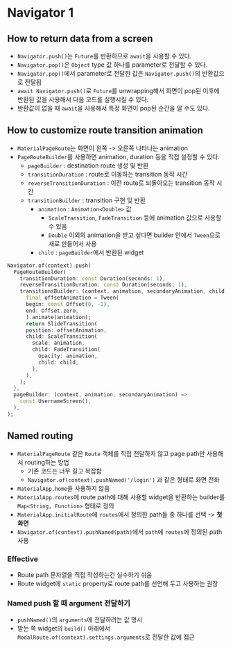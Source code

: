 # Navigator 1

## How to return data from a screen

- `Navigator.push()`는 `Future`를 반환하므로 `await`을 사용할 수 있다.
- `Navigator.pop()`은 `Object` type 값 하나를 parameter로 전달할 수 있다.
- `Navigator.pop()`에서 parameter로 전달한 값은 `Navigator.push()`의 반환값으로 전달됨
- `await Navigator.push()`로 `Future`를 unwrapping해서 화면이 pop된 이후에 반환된 값을 사용해서 다음 코드를 실행시킬 수 있다.
- 반환값이 없을 때 `await`을 사용해서 특정 화면이 pop된 순간을 알 수도 있다.

## How to customize route transition animation

- `MaterialPageRoute`는 화면이 왼쪽 -> 오른쪽 나타나는 animation
- `PageRouteBuilder`를 사용하면 animation, duration 등을 직접 설정할 수 있다.
  - `pageBuilder` : destination route 생성 및 반환
  - `transitionDuration` : route로 이동하는 transition 동작 시간
  - `reverseTransitionDuration` : 이전 route로 되돌아오는 transition 동작 시간
  - `transitionBuilder` : transition 구현 및 반환
    - `animation` : `Animation<Double>` 값
      - `ScaleTransition`, `FadeTransition` 등에 animation 값으로 사용할 수 있음
      - `Double` 이외의 animation을 받고 싶다면 builder 안에서 `Tween`으로 새로 만들어서 사용
    - `child` : `pageBuilder`에서 반환된 widget

```dart
Navigator.of(context).push(
  PageRouteBuilder(
    transitionDuration: const Duration(seconds: 1),
    reverseTransitionDuration: const Duration(seconds: 1),
    transitionsBuilder: (context, animation, secondaryAnimation, child) {
      final offsetAnimation = Tween(
      begin: const Offset(0, -1),
      end: Offset.zero,
      ).animate(animation);
      return SlideTransition(
      position: offsetAnimation,
      child: ScaleTransition(
        scale: animation,
        child: FadeTransition(
          opacity: animation,
          child: child,
        ),
      ),
    );
  },
  pageBuilder: (context, animation, secondaryAnimation) =>
    const UsernameScreen(),
  ),
);
```

## Named routing

- `MaterialPageRoute` 같은 `Route` 객체를 직접 전달하지 않고 page path만 사용해서 routing하는 방법
  - 기존 코드는 너무 길고 복잡함
  - `Navigator.of(context).pushNamed('/login')` 과 같은 형태로 화면 전화
- `MaterialApp.home`을 사용하지 않음
- `MaterialApp.routes`에 route path에 대해 사용할 widget을 반환하는 builder를 `Map<String, Function>` 형태로 정의
- `MaterialApp.initialRoute`에 `routes`에서 정의한 path들 중 하나를 선택 -> **첫 화면**
- `Navigator.of(context).pushNamed(path)`에서 `path`에 `routes`에 정의된 path 사용

### Effective

- Route path 문자열을 직접 작성하는건 실수하기 쉬움
- Route widget에 `static` property로 route path를 선언해 두고 사용하는 권장

### Named push 할 때 argument 전달하기

- `pushNamed()`의 `arguments`에 전달하려는 값 명시
- 받는 쪽 widget의 `build()` 아래에서 `ModalRoute.of(context).settings.arguments`로 전달한 값에 접근
